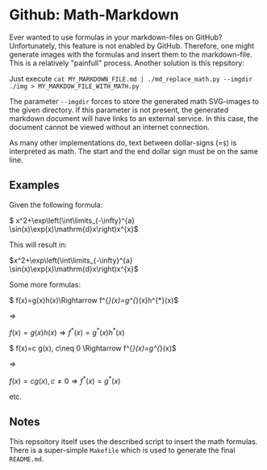 # Github: Math-Markdown

Ever wanted to use formulas in your markdown-files on GitHub? Unfortunately, this feature is not enabled by GitHub.
Therefore, one might generate images with the formulas and insert them to the markdown-file. This is a relatively
"painfull" process. Another solution is this repsitory:

Just execute `cat MY_MARKDOWN_FILE.md | ./md_replace_math.py --imgdir ./img > MY_MARKDOW_FILE_WITH_MATH.py`

The parameter `--imgdir` forces to store the generated math SVG-images to the given directory. If this parameter
is not present, the generated markdown document will have links to an external service. In this case, the document
cannot be viewed without an internet connection.

As many other implementations do, text between dollar-signs (=`$`) is interpreted as math. The start and the end
dollar sign must be on the same line.

## Examples
Given the following formula:

$
x^2+\exp\left(\int\limits_{-\infty}^{a} \sin(x)\exp(x)\mathrm{d}x\right)x^{x}$

This will result in:

$x^2+\exp\left(\int\limits_{-\infty}^{a} \sin(x)\exp(x)\mathrm{d}x\right)x^{x}$

Some more formulas:

$
f(x)=g(x)h(x)\Rightarrow f^{*}(x)=g^{*}(x)h^{*}(x)$  

$\Rightarrow$

$f(x)=g(x)h(x)\Rightarrow f^{*}(x)=g^{*}(x)h^{*}(x)$  


  
$
f(x)=c g(x), c\neq 0 \Rightarrow f^{*}(x)=g^{*}(x)$  

$\Rightarrow$

$f(x)=c g(x), c\neq 0 \Rightarrow f^{*}(x)=g^{*}(x)$  

etc. 

## Notes

This repsoitory itself uses the described script to insert the math formulas. There is a super-simple `Makefile`
which is used to generate the final `README.md`.
